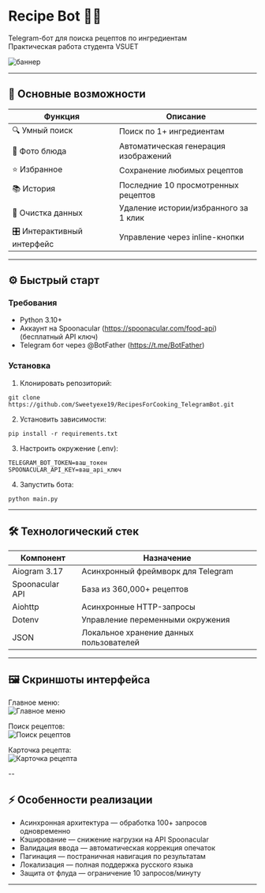 # Recipe Bot 🤖🍴  

Telegram-бот для поиска рецептов по ингредиентам  
Практическая работа студента VSUET  

![баннер](https://lifehacker.ru/wp-content/uploads/2018/06/Food_1528549109.jpg)

---

## 🚀 Основные возможности

| Функция               | Описание                                  |
|-----------------------|-------------------------------------------|
| 🔍 Умный поиск         | Поиск по 1+ ингредиентам                  |
| 📸 Фото блюда          | Автоматическая генерация изображений      |
| ⭐️ Избранное           | Сохранение любимых рецептов               |
| 📚 История             | Последние 10 просмотренных рецептов       |
| 🧹 Очистка данных      | Удаление истории/избранного за 1 клик     |
| 🎛 Интерактивный интерфейс | Управление через inline-кнопки         |

---

## ⚙️ Быстрый старт

### Требования
- Python 3.10+
- Аккаунт на Spoonacular (https://spoonacular.com/food-api) (бесплатный API ключ)
- Telegram бот через @BotFather (https://t.me/BotFather)

### Установка

1. Клонировать репозиторий:
```
git clone https://github.com/Sweetyexe19/RecipesForCooking_TelegramBot.git
```
2. Установить зависимости:
```
pip install -r requirements.txt
```
3. Настроить окружение (.env):
```
TELEGRAM_BOT_TOKEN=ваш_токен
SPOONACULAR_API_KEY=ваш_api_ключ
```
4. Запустить бота:
```
python main.py
```

---

## 🛠 Технологический стек

| Компонент             | Назначение                                |
|-----------------------|-------------------------------------------|
| Aiogram 3.17         | Асинхронный фреймворк для Telegram       |
| Spoonacular API       | База из 360,000+ рецептов                |
| Aiohttp               | Асинхронные HTTP-запросы                 |
| Dotenv                | Управление переменными окружения          |
| JSON                  | Локальное хранение данных пользователей   |

---

## 🖼 Скриншоты интерфейса

Главное меню:  
![Главное меню](https://github.com/user-attachments/assets/39993e7f-16c5-4212-809f-6f47c3abcfd9)

Поиск рецептов:  
![Поиск рецептов](https://github.com/user-attachments/assets/2b6c8228-342a-4400-a2f9-fd2fad2136d1)

Карточка рецепта:  
![Карточка рецепта](https://github.com/user-attachments/assets/57abcc1b-fb25-42b9-9cee-61daea027dcf)

--

## ⚡️ Особенности реализации

- Асинхронная архитектура — обработка 100+ запросов одновременно
- Кэширование — снижение нагрузки на API Spoonacular
- Валидация ввода — автоматическая коррекция опечаток
- Пагинация — постраничная навигация по результатам
- Локализация — полная поддержка русского языка
- Защита от флуда — ограничение 10 запросов/минуту

---
